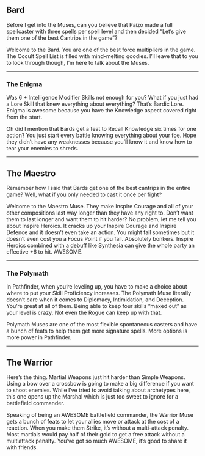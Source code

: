 ## Bard

Before I get into the Muses, can you believe that Paizo made a full spellcaster with three spells per spell level and then decided “Let’s give them one of the best Cantrips in the game”?

Welcome to the Bard. You are one of the best force multipliers in the game. The Occult Spell List is filled with mind-melting goodies. I’ll leave that to you to look through though, I’m here to talk about the Muses.

---

### The Enigma

Was 6 + Intelligence Modifier Skills not enough for you? What if you just had a Lore Skill that knew everything about everything? That’s Bardic Lore. Enigma is awesome because you have the Knowledge aspect covered right from the start.

Oh did I mention that Bards get a feat to Recall Knowledge six times for one action? You just start every battle knowing everything about your foe. Hope they didn’t have any weaknesses because you’ll know it and know how to tear your enemies to shreds.

---

## The Maestro

Remember how I said that Bards get one of the best cantrips in the entire game? Well, what if you only needed to cast it once per fight?

Welcome to the Maestro Muse. They make Inspire Courage and all of your other compositions last way longer than they have any right to. Don’t want them to last longer and want them to hit harder? No problem, let me tell you about Inspire Heroics. It cracks up your Inspire Courage and Inspire Defence and it doesn’t even take an action. You might fail sometimes but it doesn’t even cost you a Focus Point if you fail. Absolutely bonkers. Inspire Heroics combined with a debuff like Synthesia can give the whole party an effective +6 to hit. AWESOME.

---

### The Polymath

In Pathfinder, when you’re leveling up, you have to make a choice about where to put your Skill Proficiency increases. The Polymath Muse literally doesn’t care when it comes to Diplomacy, Intimidation, and Deception. You’re great at all of them. Being able to keep four skills “maxed out” as your level is crazy. Not even the Rogue can keep up with that.

Polymath Muses are one of the most flexible spontaneous casters and have a bunch of feats to help them get more signature spells. More options is more power in Pathfinder.

---

## The Warrior

Here’s the thing. Martial Weapons just hit harder than Simple Weapons. Using a bow over a crossbow is going to make a big difference if you want to shoot enemies. While I’ve tried to avoid talking about archetypes here, this one opens up the Marshal which is just too sweet to ignore for a battlefield commander.

Speaking of being an AWESOME battlefield commander, the Warrior Muse gets a bunch of feats to let your allies move or attack at the cost of a reaction. When you make them Strike, it’s without a multi-attack penalty. Most martials would pay half of their gold to get a free attack without a multiattack penalty. You’ve got so much AWESOME, it’s good to share it with friends.
